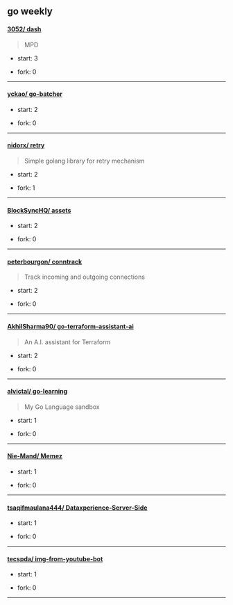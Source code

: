 ## go weekly

#### [3052/ dash](https://github.com/3052/dash)
>  MPD
+ start: 3
+ fork: 0
---
#### [yckao/ go-batcher](https://github.com/yckao/go-batcher)
>  
+ start: 2
+ fork: 0
---
#### [nidorx/ retry](https://github.com/nidorx/retry)
>  Simple golang library for retry mechanism
+ start: 2
+ fork: 1
---
#### [BlockSyncHQ/ assets](https://github.com/BlockSyncHQ/assets)
>  
+ start: 2
+ fork: 0
---
#### [peterbourgon/ conntrack](https://github.com/peterbourgon/conntrack)
>  Track incoming and outgoing connections
+ start: 2
+ fork: 0
---
#### [AkhilSharma90/ go-terraform-assistant-ai](https://github.com/AkhilSharma90/go-terraform-assistant-ai)
>  An A.I. assistant for Terraform 
+ start: 2
+ fork: 0
---
#### [alvictal/ go-learning](https://github.com/alvictal/go-learning)
>  My Go Language sandbox
+ start: 1
+ fork: 0
---
#### [Nie-Mand/ Memez](https://github.com/Nie-Mand/Memez)
>  
+ start: 1
+ fork: 0
---
#### [tsaqifmaulana444/ Dataxperience-Server-Side](https://github.com/tsaqifmaulana444/Dataxperience-Server-Side)
>  
+ start: 1
+ fork: 0
---
#### [tecspda/ img-from-youtube-bot](https://github.com/tecspda/img-from-youtube-bot)
>  
+ start: 1
+ fork: 0
---